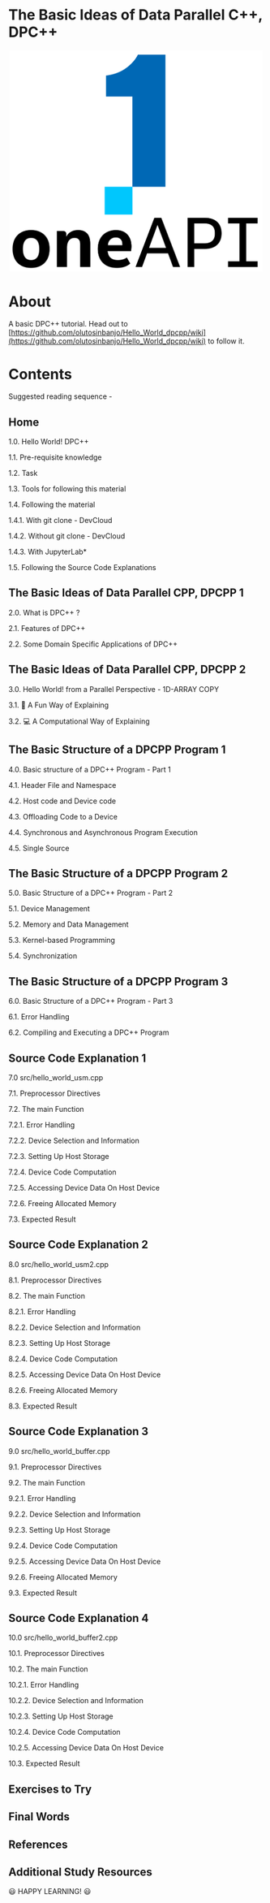 # The Basic Ideas of Data Parallel C++, DPC++

<p align="center">
  <img width="500" src="https://github.com/olutosinbanjo/Hello_World_dpcpp/blob/54a0c12004b84aa333a6537e911d95500aca2c56/images/logo-oneapi-rwd.png" alt="Intel oneAPI logo">
</p>


# About

A basic DPC++ tutorial. Head out to [https://github.com/olutosinbanjo/Hello_World_dpcpp/wiki](https://github.com/olutosinbanjo/Hello_World_dpcpp/wiki) to follow it.


# Contents

Suggested reading sequence - 

## Home

1.0. Hello World! DPC++

1.1. Pre-requisite knowledge

1.2. Task

1.3. Tools for following this material

1.4. Following the material

1.4.1. With git clone - DevCloud

1.4.2. Without git clone - DevCloud

1.4.3. With JupyterLab*

1.5. Following the Source Code Explanations

## The Basic Ideas of Data Parallel CPP, DPCPP 1

2.0. What is DPC++ ?

2.1. Features of DPC++ 

2.2. Some Domain Specific Applications of DPC++

## The Basic Ideas of Data Parallel CPP, DPCPP 2

3.0. Hello World! from a Parallel Perspective - 1D-ARRAY COPY

3.1. 🥳 A Fun Way of Explaining

3.2. 💻 A Computational Way of Explaining

## The Basic Structure of a DPCPP Program 1

4.0. Basic structure of a DPC++ Program - Part 1

4.1. Header File and Namespace

4.2. Host code and Device code

4.3. Offloading Code to a Device

4.4. Synchronous and Asynchronous Program Execution

4.5. Single Source

## The Basic Structure of a DPCPP Program 2

5.0. Basic Structure of a DPC++ Program - Part 2

5.1. Device Management

5.2. Memory and Data Management

5.3. Kernel-based Programming

5.4. Synchronization

## The Basic Structure of a DPCPP Program 3

6.0. Basic Structure of a DPC++ Program - Part 3

6.1. Error Handling

6.2. Compiling and Executing a DPC++ Program

## Source Code Explanation 1

7.0 src/hello_world_usm.cpp

7.1. Preprocessor Directives

7.2. The main Function

7.2.1. Error Handling

7.2.2. Device Selection and Information 

7.2.3. Setting Up Host Storage 

7.2.4. Device Code Computation 

7.2.5. Accessing Device Data On Host Device 

7.2.6. Freeing Allocated Memory

7.3. Expected Result

## Source Code Explanation 2

8.0 src/hello_world_usm2.cpp

8.1. Preprocessor Directives

8.2. The main Function

8.2.1. Error Handling

8.2.2. Device Selection and Information 

8.2.3. Setting Up Host Storage 

8.2.4. Device Code Computation 

8.2.5. Accessing Device Data On Host Device 

8.2.6. Freeing Allocated Memory

8.3. Expected Result

## Source Code Explanation 3

9.0 src/hello_world_buffer.cpp

9.1. Preprocessor Directives

9.2. The main Function

9.2.1. Error Handling

9.2.2. Device Selection and Information 

9.2.3. Setting Up Host Storage 

9.2.4. Device Code Computation 

9.2.5. Accessing Device Data On Host Device 

9.2.6. Freeing Allocated Memory

9.3. Expected Result

## Source Code Explanation 4

10.0 src/hello_world_buffer2.cpp

10.1. Preprocessor Directives

10.2. The main Function

10.2.1. Error Handling

10.2.2. Device Selection and Information 

10.2.3. Setting Up Host Storage 

10.2.4. Device Code Computation 

10.2.5. Accessing Device Data On Host Device 

10.3. Expected Result

## Exercises to Try

## Final Words

## References

## Additional Study Resources

😃 HAPPY LEARNING! 😃
